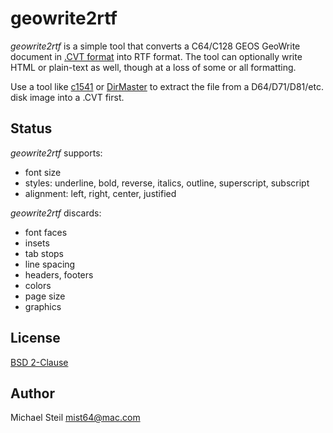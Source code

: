 # geowrite2rtf

*geowrite2rtf* is a simple tool that converts a C64/C128 GEOS GeoWrite document in [.CVT format](http://unusedino.de/ec64/technical/formats/cvt.html) into RTF format. The tool can optionally write HTML or plain-text as well, though at a loss of some or all formatting.

Use a tool like [c1541](http://vice-emu.sourceforge.net/vice_12.html) or [DirMaster](http://style64.org/dirmaster) to extract the file from a D64/D71/D81/etc. disk image into a .CVT first.

## Status

*geowrite2rtf* supports:

* font size
* styles: underline, bold, reverse, italics, outline, superscript, subscript
* alignment: left, right, center, justified

*geowrite2rtf* discards:

* font faces
* insets
* tab stops
* line spacing
* headers, footers
* colors
* page size
* graphics

## License

[BSD 2-Clause](http://opensource.org/licenses/BSD-2-Clause)

## Author

Michael Steil <mist64@mac.com>
